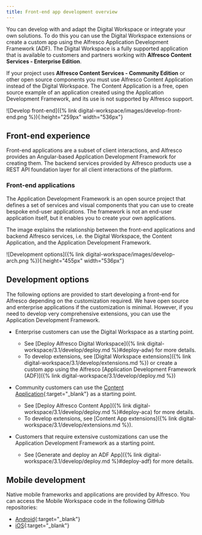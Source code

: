 ```yaml
---
title: Front-end app development overview
---
```


You can develop with and adapt the Digital Workspace or integrate your own solutions. To do this you can use the Digital Workspace extensions or create a custom app using the Alfresco Application Development Framework (ADF). The Digital Workspace is a fully supported application that is available to customers and partners working with **Alfresco Content Services - Enterprise Edition**.

If your project uses **Alfresco Content Services - Community Edition** or other open source components you must use Alfresco Content Application instead of the Digital Workspace. The Content Application is a free, open source example of an application created using the Application Development Framework, and its use is not supported by Alfresco support.

![Develop front-end]({% link digital-workspace/images/develop-front-end.png %}){:height="259px" width="536px"}

## Front-end experience

Front-end applications are a subset of client interactions, and Alfresco provides an Angular-based Application Development Framework for creating them. The backend services provided by Alfresco products use a REST API foundation layer for all client interactions of the platform.

### Front-end applications

The Application Development Framework is an open source project that defines a set of services and visual components that you can use to create bespoke end-user applications. The framework is not an end-user application itself, but it enables you to create your own applications.

The image explains the relationship between the front-end applications and backend Alfresco services, i.e. the Digital Workspace, the Content Application, and the Application Development Framework.

![Development options]({% link digital-workspace/images/develop-arch.png %}){:height="455px" width="536px"}

## Development options

The following options are provided to start developing a front-end for Alfresco depending on the customization required. We have open source and enterprise applications if the customization is minimal. However, if you need to develop very comprehensive extensions, you can use the Application Development Framework.

* Enterprise customers can use the Digital Workspace as a starting point.
  * See [Deploy Alfresco Digital Workspace]({% link digital-workspace/3.1/develop/deploy.md %}#deploy-adw) for more details.
  * To develop extensions, see [Digital Workspace extensions]({% link digital-workspace/3.1/develop/extensions.md %}) or create a custom app using the Alfresco [Application Development Framework (ADF)]({% link digital-workspace/3.1/develop/deploy.md %})

* Community customers can use the [Content Application](https://alfresco-content-app.netlify.app/#/){:target="_blank"} as a starting point.
  * See [Deploy Alfresco Content App]({% link digital-workspace/3.1/develop/deploy.md %}#deploy-aca) for more details.
  * To develop extensions, see [Content App extensions]({% link digital-workspace/3.1/develop/extensions.md %}).

* Customers that require extensive customizations can use the Application Development Framework as a starting point.
  * See [Generate and deploy an ADF App]({% link digital-workspace/3.1/develop/deploy.md %}#deploy-adf) for more details.

## Mobile development

Native mobile frameworks and applications are provided by Alfresco. You can access the Mobile Workspace code in the following GitHub repositories:

* [Android](https://github.com/alfresco/alfresco-mobile-workspace-android){:target="_blank"}
* [iOS](https://github.com/alfresco/alfresco-mobile-workspace-ios){:target="_blank"}
